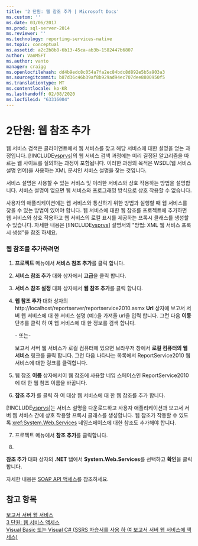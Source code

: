 ```yaml
---
title: '2 단원: 웹 참조 추가 | Microsoft Docs'
ms.custom: ''
ms.date: 03/06/2017
ms.prod: sql-server-2014
ms.reviewer: ''
ms.technology: reporting-services-native
ms.topic: conceptual
ms.assetid: a2c2b8b8-6b13-45ca-ab3b-1582447b6807
author: VanMSFT
ms.author: vanto
manager: craigg
ms.openlocfilehash: dd4b9edc8c054a7fa2ec84bdc8d892e5b5a903a3
ms.sourcegitcommit: b87d36c46b39af8b929ad94ec707dee8800950f5
ms.translationtype: MT
ms.contentlocale: ko-KR
ms.lasthandoff: 02/08/2020
ms.locfileid: "63316004"
---
```

# <a name="lesson-2-adding-a-web-reference"></a>2단원: 웹 참조 추가
  웹 서비스 검색은 클라이언트에서 웹 서비스를 찾고 해당 서비스에 대한 설명을 얻는 과정입니다. 
  [!INCLUDE[vsprvs](../includes/vsprvs-md.md)]의 웹 서비스 검색 과정에는 미리 결정된 알고리즘을 따르는 웹 사이트를 질의하는 과정이 포함됩니다. 이러한 과정의 목적은 WSDL(웹 서비스 설명 언어)을 사용하는 XML 문서인 서비스 설명을 찾는 것입니다.  
  
 서비스 설명은 사용할 수 있는 서비스 및 이러한 서비스와 상호 작용하는 방법을 설명합니다. 서비스 설명이 없으면 웹 서비스와 프로그래밍 방식으로 상호 작용할 수 없습니다.  
  
 사용자의 애플리케이션에는 웹 서비스와 통신하기 위한 방법과 실행할 때 웹 서비스를 찾을 수 있는 방법이 있어야 합니다. 웹 서비스에 대한 웹 참조를 프로젝트에 추가하면 웹 서비스와 상호 작용하고 웹 서비스의 로컬 표시를 제공하는 프록시 클래스를 생성할 수 있습니다. 자세한 내용은 [!INCLUDE[vsprvs](../includes/vsprvs-md.md)] 설명서의 "방법: XML 웹 서비스 프록시 생성"을 참조 하세요.  
  
### <a name="to-add-a-web-reference"></a>웹 참조를 추가하려면  
  
1.  **프로젝트** 메뉴에서 **서비스 참조 추가**를 클릭 합니다.  
  
2.  **서비스 참조 추가** 대화 상자에서 **고급**을 클릭 합니다.  
  
3.  **서비스 참조 설정** 대화 상자에서 **웹 참조 추가**를 클릭 합니다.  
  
4.  **웹 참조 추가** 대화 상자의 http://localhost/reportserver/reportservice2010.asmx **Url** 상자에 보고서 서버 웹 서비스에 대 한 서비스 설명 (예:)을 가져올 url을 입력 합니다. 그런 다음 **이동** 단추를 클릭 하 여 웹 서비스에 대 한 정보를 검색 합니다.  
  
     \- 또는-  
  
     보고서 서버 웹 서비스가 로컬 컴퓨터에 있으면 브라우저 창에서 **로컬 컴퓨터의 웹 서비스** 링크를 클릭 합니다. 그런 다음 나타나는 목록에서 ReportService2010 웹 서비스에 대한 링크를 클릭합니다.  
  
5.  웹 참조 **이름** 상자에서이 웹 참조에 사용할 네임 스페이스인 ReportService2010에 대 한 웹 참조 이름을 바꿉니다.  
  
6.  **참조 추가** 를 클릭 하 여 대상 웹 서비스에 대 한 웹 참조를 추가 합니다.  
  
     
  [!INCLUDE[vsprvs](../includes/vsprvs-md.md)]는 서비스 설명을 다운로드하고 사용자 애플리케이션과 보고서 서버 웹 서비스 간에 상호 작용할 프록시 클래스를 생성합니다. 웹 참조가 작동할 수 있도록 <xref:System.Web.Services> 네임스페이스에 대한 참조도 추가해야 합니다.  
  
7.  프로젝트 메뉴에서 **참조 추가**를 클릭합니다.  
  
8.  
  **참조 추가** 대화 상자의 **.NET** 탭에서 **System.Web.Services**를 선택하고 **확인**을 클릭합니다.  
  
 자세한 내용은 [SOAP API 액세스](../reporting-services/report-server-web-service/accessing-the-soap-api.md)를 참조하세요.  
  
## <a name="see-also"></a>참고 항목  
 [보고서 서버 웹 서비스](../reporting-services/report-server-web-service/report-server-web-service.md)   
 [3 단원: 웹 서비스 액세스](../../2014/tutorials/lesson-3-accessing-the-web-service.md)   
 [Visual Basic 또는 Visual C&#35; &#40;SSRS 자습서를 사용 하 여 보고서 서버 웹 서비스에 액세스&#41;](../../2014/tutorials/access-report-server-web-service-vb-vcsharp-ssrs-tutorial.md)  
  
  
